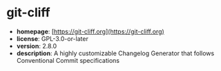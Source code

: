 # git-cliff

- **homepage**: [https://git-cliff.org](https://git-cliff.org)
- **license**: GPL-3.0-or-later
- **version**: 2.8.0
- **description**: A highly customizable Changelog Generator that follows Conventional Commit specifications

